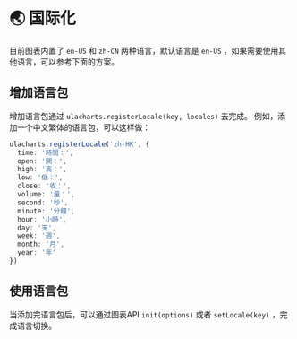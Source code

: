 # 🌏 国际化
目前图表内置了 `en-US` 和 `zh-CN` 两种语言，默认语言是 `en-US` ，如果需要使用其他语言，可以参考下面的方案。

## 增加语言包
增加语言包通过 `ulacharts.registerLocale(key, locales)` 去完成。
例如，添加一个中文繁体的语言包，可以这样做：
```typescript
ulacharts.registerLocale('zh-HK', {
  time: '時間：',
  open: '開：',
  high: '高：',
  low: '低：',
  close: '收：',
  volume: '量：',
  second: '秒',
  minute: '分鐘',
  hour: '小時',
  day: '天',
  week: '週',
  month: '月',
  year: '年'
})
```

## 使用语言包
当添加完语言包后，可以通过图表API `init(options)` 或者 `setLocale(key)` ，完成语言切换。
